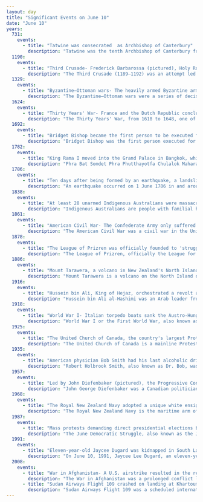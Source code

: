 ```yaml
---
layout: day
title: "Significant Events on June 10"
date: "June 10"
years:
  731:
    events:
      - title: "Tatwine was consecrated  as Archbishop of Canterbury"
        description: "Tatwine was the tenth Archbishop of Canterbury from 731 to 734. Prior to becoming archbishop, he was a monk and abbot of a Benedictine monastery. Besides his ecclesiastical career, Tatwine was a writer, and riddles he composed survive. Another work he composed was on the grammar of the Latin language, which was aimed at advanced students of that language. He was subsequently considered a saint."
  1190:
    events:
      - title: "Third Crusade- Frederick Barbarossa (pictured), Holy Roman Emperor, drowned in the Saleph River in Anatolia."
        description: "The Third Crusade (1189–1192) was an attempt led by King Philip II of France, King Richard I of England, and Emperor Frederick Barbarossa to reconquer the Holy Land following the capture of Jerusalem by the Ayyubid sultan Saladin in 1187. For this reason, the Third Crusade is also known as the Kings' Crusade."
  1329:
    events:
      - title: "Byzantine–Ottoman wars- The heavily armed Byzantine army was defeated by Ottoman forces at the Battle of Pelekanon."
        description: "The Byzantine–Ottoman wars were a series of decisive conflicts between the Byzantine Greeks and Ottoman Turks and their allies that led to the final destruction of the Byzantine Empire and the rise of the Ottoman Empire. The Byzantines, already having been in a weak state even before the partitioning of their Empire following the 4th Crusade, failed to recover fully under the rule of the Palaiologos dynasty. Thus, the Byzantines faced increasingly disastrous defeats at the hands of the Ottomans. Ultimately, they lost Constantinople in 1453, formally ending the conflicts."
  1624:
    events:
      - title: "Thirty Years' War- France and the Dutch Republic concluded the Treaty of Compiègne, a mutual defence alliance."
        description: "The Thirty Years' War, from 1618 to 1648, one of the most destructive conflicts in European history, was fought primarily in Central Europe. An estimated 4.5 to 8 million soldiers and civilians died from the effects of battle, famine, or disease, while parts of Germany reported population declines of over 50%. Related conflicts include the Eighty Years' War, the War of the Mantuan Succession, the Franco-Spanish War, the Torstenson War, the Dutch-Portuguese War, and the Portuguese Restoration War."
  1692:
    events:
      - title: "Bridget Bishop became the first person to be executed for witchcraft in the Salem witch trials in colonial Massachusetts."
        description: "Bridget Bishop was the first person executed for witchcraft during the Salem witch trials in 1692. Nineteen were hanged, and one, Giles Corey, was pressed to death. Altogether, about 200 people were tried."
  1782:
    events:
      - title: "King Rama I moved into the Grand Palace in Bangkok, which has remained the royal residence of Siam and Thailand since then."
        description: "Phra Bat Somdet Phra Phutthayotfa Chulalok Maharat, personal name Thongduang (ทองด้วง), also known as Rama I, was the founder of the Rattanakosin Kingdom and the first King of Siam from the reigning Chakri dynasty. His full title in Thai is Phra Bat Somdet Phra Paramoruracha Maha Chakri Boromanat Phra Phutthayotfa Chulalok. He ascended the throne in 1782, following the deposition of King Taksin of Thonburi. He was also celebrated as the founder of Rattanakosin as the new capital of the reunited kingdom."
  1786:
    events:
      - title: "Ten days after being formed by an earthquake, a landslide dam on the Dadu River in China was destroyed by an aftershock, causing a flood that killed an estimated 100,000 people."
        description: "An earthquake occurred on 1 June 1786 in and around Kangding, in what is now China's Sichuan province. It had an estimated magnitude of about 7.75 and a maximum perceived intensity of X (Extreme) on the Mercalli intensity scale. The initial quake killed 435 people. After an aftershock nine days later, a further 100,000 died when a landslide dam collapsed across the Dadu river."
  1838:
    events:
      - title: "At least 28 unarmed Indigenous Australians were massacred at Myall Creek, New South Wales."
        description: "Indigenous Australians are people with familial heritage from, or recognised membership of, the various ethnic groups living within the territory of contemporary Australia prior to British colonisation. They consist of two distinct groups, which include many ethnic groups- the Aboriginal Australians of the mainland and many islands, including Tasmania, and the Torres Strait Islanders of the seas between Queensland and Papua New Guinea, located in Melanesia."
  1861:
    events:
      - title: "American Civil War- The Confederate Army only suffered eight casualties in its victory at the Battle of Big Bethel in York County, Virginia."
        description: "The American Civil War was a civil war in the United States between the Union and the Confederacy, which was formed in 1861 by states that had seceded from the Union. The central conflict leading to war was a dispute over whether slavery should be permitted to expand into the western territories, leading to more slave states, or be prohibited from doing so, which many believed would place slavery on a course of ultimate extinction."
  1878:
    events:
      - title: "The League of Prizren was officially founded to 'struggle in arms to defend the wholeness of the territories of Albania'."
        description: "The League of Prizren, officially the League for the Defense of the Rights of the Albanian Nation, was an Albanian political organization that was officially founded on June 10, 1878 in the old town of Prizren in the Kosovo Vilayet of the Ottoman Empire. It was suppressed in April 1881."
  1886:
    events:
      - title: "Mount Tarawera, a volcano in New Zealand's North Island, erupted, killing around 120 people and creating the Waimangu Volcanic Rift Valley."
        description: "Mount Tarawera is a volcano on the North Island of New Zealand within the older but volcanically productive Ōkataina Caldera. Located 24 kilometres southeast of Rotorua, it consists of a series of rhyolitic lava domes that were fissured down the middle by an explosive basaltic eruption in 1886. While the 1886 eruption was basaltic, study has shown there was only a small basalt component to the previous recent rhyolitic predominant eruptions. This eruption was one of New Zealand's largest historical eruptions, and killed an estimated 120 people. The fissures run for about 17 kilometres (11 mi) northeast–southwest."
  1916:
    events:
      - title: "Hussein bin Ali, King of Hejaz, orchestrated a revolt against the Ottoman Empire with the aim of creating a single unified and independent Arab state."
        description: "Hussein bin Ali al-Hashimi was an Arab leader from the Banu Qatadah branch of the Banu Hashim clan who was the Sharif and Emir of Mecca from 1908 and, after proclaiming the Great Arab Revolt against the Ottoman Empire, King of the Hejaz, even if he refused this title, from 1916 to 1924. He proclaimed himself Caliph after the abolition of the Ottoman Caliphate in 1924 and stayed in power until 1925 when Hejaz was invaded by the Saudis. His Caliphate was opposed by the British and French empires, the Zionists and the Wahhabis alike. However, he received support from a large part of the Muslim population of that time and from Mehmed VI. He is usually considered as the father of modern pan-Arabism."
  1918:
    events:
      - title: "World War I- Italian torpedo boats sank the Austro-Hungarian dreadnought SMS Szent István off the Dalmatian coast, killing 89 of the crew."
        description: "World War I or the First World War, also known as the Great War, was a global conflict between two coalitions- the Allies and the Central Powers. Fighting took place mainly in Europe and the Middle East, as well as in parts of Africa and the Asia-Pacific, and in Europe was characterised by trench warfare; the widespread use of artillery, machine guns, and chemical weapons (gas); and the introductions of tanks and aircraft. World War I was one of the deadliest conflicts in history, resulting in an estimated 10 million military dead and more than 20 million wounded, plus some 10 million civilian dead from causes including genocide. The movement of large numbers of people was a major factor in the deadly Spanish flu pandemic."
  1925:
    events:
      - title: "The United Church of Canada, the country's largest Protestant denomination, held its inaugural service at the Mutual Street Arena in Toronto."
        description: "The United Church of Canada is a mainline Protestant denomination that is the largest Protestant Christian denomination in Canada and the second largest Canadian Christian denomination after the Catholic Church in Canada."
  1935:
    events:
      - title: "American physician Bob Smith had his last alcoholic drink, marking the traditional founding date of Alcoholics Anonymous."
        description: "Robert Holbrook Smith, also known as Dr. Bob, was an American physician and surgeon who cofounded Alcoholics Anonymous with Bill Wilson."
  1957:
    events:
      - title: "Led by John Diefenbaker (pictured), the Progressive Conservative Party won a plurality of House of Commons seats in the Canadian federal election."
        description: "John George Diefenbaker was a Canadian politician who served as the 13th prime minister of Canada, from 1957 to 1963. He was the only Progressive Conservative party leader between 1930 and 1979 to lead the party to an election victory, doing so three times, although only once with a majority of the seats in the House of Commons."
  1968:
    events:
      - title: "The Royal New Zealand Navy adopted a unique white ensign, to distinguish its vessels from those of the Royal Navy."
        description: "The Royal New Zealand Navy is the maritime arm of the New Zealand Defence Force. The fleet currently consists of eight ships. The Navy had its origins in the Naval Defence Act 1913, and the subsequent acquisition of the cruiser HMS Philomel, which by 1921 had been moored in Auckland as a training ship. A slow buildup occurred during the interwar period, and then in December 1939 HMS Achilles fought alongside two other Royal Navy cruisers at the Battle of the River Plate against the German ship, Graf Spee."
  1987:
    events:
      - title: "Mass protests demanding direct presidential elections broke out across South Korea."
        description: "The June Democratic Struggle, also known as the June Democracy Movement and the June Uprising, was a nationwide pro-democracy movement in South Korea that generated mass protests from June 10 to 29, 1987. The demonstrations forced the ruling government to hold direct presidential elections and institute other democratic reforms, which led to the establishment of the Sixth Republic, the present-day government of the Republic of Korea."
  1991:
    events:
      - title: "Eleven-year-old Jaycee Dugard was kidnapped in South Lake Tahoe, California; she remained a captive until 2009."
        description: "On June 10, 1991, Jaycee Lee Dugard, an eleven-year-old girl, was abducted from a street while walking to a school bus stop in Meyers, California, United States. Searches began immediately after Dugard's disappearance, but no reliable leads were generated, even though several people witnessed the kidnapping. Dugard remained missing for over 18 years until 2009, when a convicted sex offender, Phillip Garrido, visited the campus of the University of California, Berkeley, accompanied by two adolescent girls, who were discovered to be the biological daughters of Garrido and Dugard, on August 24 and 25 of that year. The unusual behavior of the trio sparked an investigation that led Garrido's parole officer, Edward Santos Jr, to order Garrido to take the two girls to a parole office in Concord, California, on August 26. Garrido was accompanied by a woman who was eventually identified as Dugard."
  2008:
    events:
      - title: "War in Afghanistan- A U.S. airstrike resulted in the reported deaths of eleven paramilitary members of the Pakistani Frontier Corps and eight Taliban fighters in Pakistan's tribal areas."
        description: "The War in Afghanistan was a prolonged conflict lasting from 2001 to 2021. It began with the invasion by a United States-led coalition under the name Operation Enduring Freedom in response to the September 11 attacks carried out by al-Qaeda, toppling the Taliban-ruled Islamic Emirate and establishing the Islamic Republic three years later. The Taliban and its allies were expelled from major population centers by US-led forces supporting the anti-Taliban Northern Alliance. The conflict ended as the 2021 Taliban offensive reestablished the Islamic Emirate. It was the longest war in United States military history, surpassing the Vietnam War by six months."
      - title: "Sudan Airways Flight 109 crashed on landing at Khartoum International Airport, killing 30 of the 214 occupants on board."
        description: "Sudan Airways Flight 109 was a scheduled international Amman–Damascus–Khartoum passenger flight, operated with an Airbus A310 by the flag carrier of Sudan, Sudan Airways. On 10 June 2008, at approximately 17-26 UTC, the Airbus A310 crashed on landing at Khartoum International Airport, killing 30 of the 214 occupants on board."
---
```

